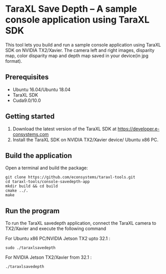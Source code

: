 # TaraXL Save Depth – A sample console application using TaraXL SDK

This tool lets you build and run a sample console application using TaraXL SDK on NVIDIA TX2/Xavier. The camera left and right images, disparity map, color disparity map and depth map saved in your device(in jpg format).

## Prerequisites

- Ubuntu 16.04/Ubuntu 18.04
- TaraXL SDK
- Cuda9.0/10.0

## Getting started

1. Download the latest version of the TaraXL SDK at https://developer.e-consystems.com
2. Install the TaraXL SDK on NVIDIA TX2/Xavier device/ Ubuntu x86 PC.

## Build the application

Open a terminal and build the package:

    git clone https://github.com/econsystems/taraxl-tools.git
    cd taraxl-tools/console-savedepth-app
    mkdir build && cd build
    cmake ../.
    make

## Run the program

To run the TaraXL savedepth application, connect the TaraXL camera to TX2/Xavier and execute the following command

For Ubuntu x86 PC/NVIDIA Jetson TX2 upto 32.1 : 

    sudo ./taraxlsavedepth
For NVIDIA Jetson TX2/Xavier from 32.1 : 

    ./taraxlsavedepth
